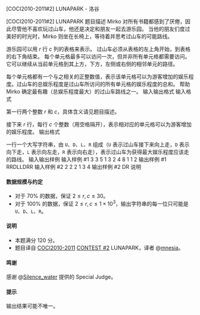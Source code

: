 



[COCI2010-2011#2] LUNAPARK - 洛谷














[COCI2010-2011#2] LUNAPARK
题目描述
Mirko 对所有书籍都感到了厌倦，因此尽管他不喜欢玩过山车，他还是决定和朋友一起去游乐园。 当他的朋友们度过美好的时光时，Mirko 则坐在长椅上，等待着并思考过山车的可能路线。

游乐园可以用 $r$ 行 $c$ 列的表格来表示。 过山车必须从表格的左上角开始，到表格的右下角结束。 每个单元格最多可以访问一次，但并非所有单元格都需要访问。 它可以继续从当前单元格到其上方，下方，左侧或右侧的相邻单元的路径。

每个单元格都有一个与之相关的正整数值，表示该单元格可以为游客增加的娱乐程度。过山车的总娱乐程度是过山车所访问的所有单元格的娱乐程度的总和。 帮助 Mirko 确定最有趣（总娱乐程度最大）的过山车路线之一。
输入输出格式
输入格式

第一行两个整数 $r$ 和 $c$，具体含义请见题目描述。

接下来 $r$ 行，每行 $c$ 个整数（用空格隔开），表示相对应的单元格可以为游客增加的娱乐程度。
输出格式

一行一个大写字符串，由 `U`、`D`、`L`、`R` 组成（`U` 表示过山车接下来向上走，`D` 表示向下走，`L` 表示向左走，`R` 表示向右走），表示过山车为获得最大娱乐程度应该走的路线。
输入输出样例
输入样例 #1
3 3
5 1 3
2 4 8
1 1 2
输出样例 #1
RRDLLDRR
输入样例 #2
2 2
2 1
3 4
输出样例 #2
DR
说明
#### 数据规模与约定

- 对于 $70\%$ 的数据，保证 $2 \leq r,c \leq 30$。
- 对于 $100\%$ 的数据，保证 $2 \leq r,c \leq 1 \times 10^3$，输出字符串的每一位只可能是 `U`、`D`、`L`、`R`。

#### 说明

- 本题满分 $120$ 分。
- 题目译自 [COCI2010-2011](https://hsin.hr/coci/archive/2010_2011/) [CONTEST #2](https://hsin.hr/coci/archive/2010_2011/contest2_tasks.pdf) LUNAPARK，译者 @[mnesia](https://www.luogu.com.cn/user/115711)。

#### 鸣谢

感谢 @[Silence_water](https://www.luogu.com.cn/user/338630) 提供的 Special Judge。

#### 提示

输出结果可能不唯一。






